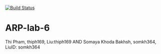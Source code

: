 [![Build Status](https://travis-ci.org/thiph169/ARP-lab-6.svg?branch=master)](https://travis-ci.org/thiph169/ARP-lab-6)

# ARP-lab-6

Thi Pham, thiph169, Liu:thiph169 AND 
Somaya Khoda Bakhsh, somkh364, LiuID: somkh364
